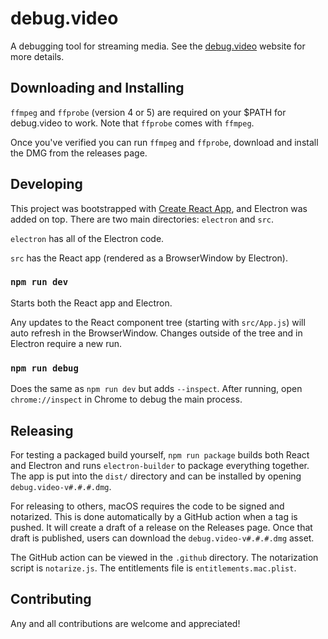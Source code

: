 # debug.video

A debugging tool for streaming media. See the [debug.video](https://debug.video) website for more details.

## Downloading and Installing

`ffmpeg` and `ffprobe` (version 4 or 5) are required on your $PATH for debug.video to work. Note that `ffprobe` comes with `ffmpeg`.

Once you've verified you can run `ffmpeg` and `ffprobe`, download and install the DMG from the releases page.

## Developing

This project was bootstrapped with [Create React App](https://github.com/facebook/create-react-app), and Electron was added on top. There are two main directories: `electron` and `src`.

`electron` has all of the Electron code.

`src` has the React app (rendered as a BrowserWindow by Electron).

### `npm run dev`

Starts both the React app and Electron.

Any updates to the React component tree (starting with `src/App.js`) will auto refresh in the BrowserWindow. Changes outside of the tree and in Electron require a new run.

### `npm run debug`

Does the same as `npm run dev` but adds `--inspect`. After running, open `chrome://inspect` in Chrome to debug the main process.

## Releasing

For testing a packaged build yourself, `npm run package` builds both React and Electron and runs `electron-builder` to package everything together. The app is put into the `dist/` directory and can be installed by opening `debug.video-v#.#.#.dmg`.

For releasing to others, macOS requires the code to be signed and notarized. This is done automatically by a GitHub action when a tag is pushed. It will create a draft of a release on the Releases page. Once that draft is published, users can download the `debug.video-v#.#.#.dmg` asset.

The GitHub action can be viewed in the `.github` directory. The notarization script is `notarize.js`. The entitlements file is `entitlements.mac.plist`.

## Contributing

Any and all contributions are welcome and appreciated!
